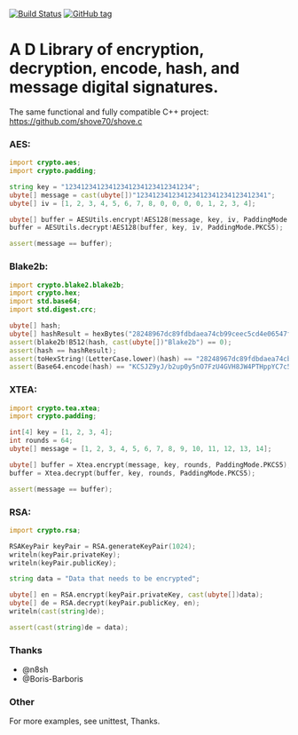 [![Build Status](https://travis-ci.org/shove70/crypto.svg?branch=master)](https://travis-ci.org/shove70/crypto)
[![GitHub tag](https://img.shields.io/github/tag/shove70/crypto.svg?maxAge=86400)](https://github.com/shove70/crypto/releases)

# A D Library of encryption, decryption, encode, hash, and message digital signatures.

The same functional and fully compatible C++ project:
https://github.com/shove70/shove.c

### AES:

```d
import crypto.aes;
import crypto.padding;

string key = "12341234123412341234123412341234";
ubyte[] message = cast(ubyte[])"123412341234123412341234123412341";
ubyte[] iv = [1, 2, 3, 4, 5, 6, 7, 8, 0, 0, 0, 0, 1, 2, 3, 4];

ubyte[] buffer = AESUtils.encrypt!AES128(message, key, iv, PaddingMode.PKCS5);
buffer = AESUtils.decrypt!AES128(buffer, key, iv, PaddingMode.PKCS5);

assert(message == buffer);
```

### Blake2b:

```d
import crypto.blake2.blake2b;
import crypto.hex;
import std.base64;
import std.digest.crc;

ubyte[] hash;
ubyte[] hashResult = hexBytes("28248967dc89fdbdaea74cb99ceec5cd4e06547f095b83d31e9a580bb739a539c077a295ef76b0ef5e8b83abe7a5f82d48639566bececfa6b80c9ec4a6a80889");
assert(blake2b!B512(hash, cast(ubyte[])"Blake2b") == 0);
assert(hash == hashResult);
assert(toHexString!(LetterCase.lower)(hash) == "28248967dc89fdbdaea74cb99ceec5cd4e06547f095b83d31e9a580bb739a539c077a295ef76b0ef5e8b83abe7a5f82d48639566bececfa6b80c9ec4a6a80889");
assert(Base64.encode(hash) == "KCSJZ9yJ/b2up0y5nO7FzU4GVH8JW4PTHppYC7c5pTnAd6KV73aw716Lg6vnpfgtSGOVZr7Oz6a4DJ7EpqgIiQ==");
```

### XTEA:

```d
import crypto.tea.xtea;
import crypto.padding;

int[4] key = [1, 2, 3, 4];
int rounds = 64;
ubyte[] message = [1, 2, 3, 4, 5, 6, 7, 8, 9, 10, 11, 12, 13, 14];

ubyte[] buffer = Xtea.encrypt(message, key, rounds, PaddingMode.PKCS5);
buffer = Xtea.decrypt(buffer, key, rounds, PaddingMode.PKCS5);

assert(message == buffer);
```

### RSA:

```d
import crypto.rsa;

RSAKeyPair keyPair = RSA.generateKeyPair(1024);
writeln(keyPair.privateKey);
writeln(keyPair.publicKey);

string data = "Data that needs to be encrypted";

ubyte[] en = RSA.encrypt(keyPair.privateKey, cast(ubyte[])data);
ubyte[] de = RSA.decrypt(keyPair.publicKey, en);
writeln(cast(string)de);

assert(cast(string)de = data);
```
### Thanks

* @n8sh
* @Boris-Barboris

### Other

For more examples, see unittest, Thanks.
